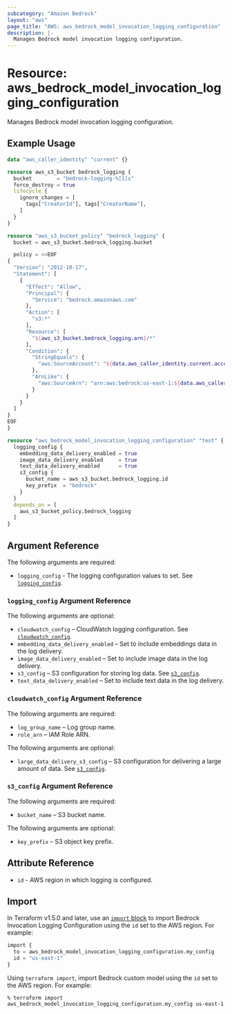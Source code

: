 ```yaml
---
subcategory: "Amazon Bedrock"
layout: "aws"
page_title: "AWS: aws_bedrock_model_invocation_logging_configuration"
description: |-
  Manages Bedrock model invocation logging configuration.
---
```


# Resource: aws_bedrock_model_invocation_logging_configuration

Manages Bedrock model invocation logging configuration.

## Example Usage

```terraform
data "aws_caller_identity" "current" {}

resource aws_s3_bucket bedrock_logging {
  bucket        = "bedrock-logging-%[1]s"
  force_destroy = true
  lifecycle {
    ignore_changes = [
      tags["CreatorId"], tags["CreatorName"],
    ]
  }
}

resource "aws_s3_bucket_policy" "bedrock_logging" {
  bucket = aws_s3_bucket.bedrock_logging.bucket

  policy = <<EOF
{
  "Version": "2012-10-17",
  "Statement": [
    {
      "Effect": "Allow",
      "Principal": {
        "Service": "bedrock.amazonaws.com"
      },
      "Action": [
        "s3:*"
      ],
      "Resource": [
        "${aws_s3_bucket.bedrock_logging.arn}/*"
      ],
      "Condition": {
        "StringEquals": {
          "aws:SourceAccount": "${data.aws_caller_identity.current.account_id}"
        },
        "ArnLike": {
          "aws:SourceArn": "arn:aws:bedrock:us-east-1:${data.aws_caller_identity.current.account_id}:*"
        }
      }
    }
  ]
}
EOF
}

resource "aws_bedrock_model_invocation_logging_configuration" "test" {
  logging_config {
    embedding_data_delivery_enabled = true
    image_data_delivery_enabled     = true
    text_data_delivery_enabled      = true
    s3_config {
      bucket_name = aws_s3_bucket.bedrock_logging.id
      key_prefix  = "bedrock"
    }
  }
  depends_on = [
    aws_s3_bucket_policy.bedrock_logging
  ]
}
```

## Argument Reference

The following arguments are required:

* `logging_config` - The logging configuration values to set. See [`logging_config`](#logging_config-argument-reference).

### `logging_config` Argument Reference

The following arguments are optional:

* `cloudwatch_config` – CloudWatch logging configuration. See [`cloudwatch_config`](#cloudwatch_config-argument-reference).
* `embedding_data_delivery_enabled` – Set to include embeddings data in the log delivery.
* `image_data_delivery_enabled` – Set to include image data in the log delivery.
* `s3_config` – S3 configuration for storing log data. See [`s3_config`](#s3_config-argument-reference).
* `text_data_delivery_enabled` – Set to include text data in the log delivery.

### `cloudwatch_config` Argument Reference

The following arguments are required:

* `log_group_name` – Log group name.
* `role_arn` – IAM Role ARN.

The following arguments are optional:

* `large_data_delivery_s3_config` – S3 configuration for delivering a large amount of data. See [`s3_config`](#s3_config-argument-reference).

### `s3_config` Argument Reference

The following arguments are required:

* `bucket_name` – S3 bucket name.

The following arguments are optional:

* `key_prefix` – S3 object key prefix.

## Attribute Reference

* `id` - AWS region in which logging is configured.

## Import

In Terraform v1.5.0 and later, use an [`import` block](https://developer.hashicorp.com/terraform/language/import) to import Bedrock Invocation Logging Configuration using the `id` set to the AWS region. For example:

```terraform
import {
  to = aws_bedrock_model_invocation_logging_configuration.my_config
  id = "us-east-1"
}
```

Using `terraform import`, import Bedrock custom model using the `id` set to the AWS region. For example:

```console
% terraform import aws_bedrock_model_invocation_logging_configuration.my_config us-east-1
```
